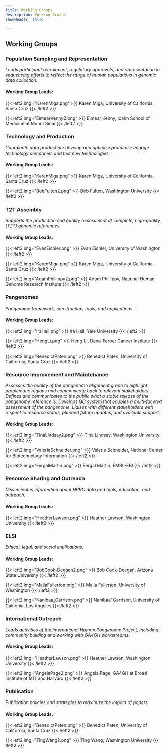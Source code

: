 ```yaml
---
title: Working Groups
description: Working Groups
showHeader: false

---
```


## Working Groups

### Population Sampling and Representation

*Leads participant recruitment, regulatory approvals, and representation in sequencing efforts to reflect the range of human populations in genomic data collection.*

#### Working Group Leads:

{{< left2 img="KarenMiga.png" >}}
Karen Miga, University of California, Santa Cruz
{{< /left2 >}}

{{< left2 img="EimearKenny2.png" >}}
Eimear Kenny, Icahn School of Medicine at Mount Sinai
{{< /left2 >}}

### Technology and Production

*Coordinate data production; develop and optimize protocols; engage technology companies and test new technologies.*

#### Working Group Leads:

{{< left2 img="KarenMiga.png" >}}
Karen Miga, University of California, Santa Cruz
{{< /left2 >}}

{{< left2 img="BobFulton2.png" >}}
Bob Fulton, Washington University
{{< /left2 >}}

### T2T Assembly

*Supports the production and quality assessment of complete, high-quality (T2T) genomic references.*

#### Working Group Leads:

{{< left2 img="EvanEichler.png" >}}
Evan Eichler, University of Washington 
{{< /left2 >}}

{{< left2 img="KarenMiga.png" >}}
Karen Miga, University of California, Santa Cruz
{{< /left2 >}}

{{< left2 img="AdamPhillippy2.png" >}}
Adam Phillippy, National Human Genome Research Institute
{{< /left2 >}}

### Pangenomes

*Pangenome framework, construction, tools, and applications.*

#### Working Group Leads:

{{< left2 img="IraHall.png" >}}
Ira Hall, Yale University 
{{< /left2 >}}

{{< left2 img="HengLi.png" >}}
Heng Li, Dana-Farber Cancer Institute
{{< /left2 >}}

{{< left2 img="BenedictPaten.png" >}}
Benedict Paten, University of California, Santa Cruz
{{< /left2 >}}

### Resource Improvement and Maintenance

*Assesses the quality of the pangenome alignment graph to highlight problematic regions and communicate back to relevant stakeholders. Defines and communicates to the public what a stable release of the pangenome reference is. Develops QC system that enables a multi-faceted assessment of the pangenome. Liaises with different stakeholders with respect to resource status, planned future updates, and available support.*

#### Working Group Leads:

{{< left2 img="TinaLindsay2.png" >}}
Tina Lindsay, Washington University
{{< /left2 >}}

{{< left2 img="ValerieSchneider.png" >}}
Valerie Schneider, National Center for Biotechnology Information
{{< /left2 >}}

{{< left2 img="FergalMartin.png" >}}
Fergal Martin, EMBL-EBI
{{< /left2 >}}

### Resource Sharing and Outreach

*Disseminates information about HPRC data and tools, education, and outreach.*

#### Working Group Leads:

{{< left2 img="HeatherLawson.png" >}}
Heather Lawson, Washington University
{{< /left2 >}}

### ELSI

*Ethical, legal, and social implications.*

#### Working Group Leads:

{{< left2 img="BobCook-Deegan2.png" >}}
Bob Cook-Deegan, Arizona State University
{{< /left2 >}}

{{< left2 img="MaliaFullerton.png" >}}
Malia Fullerton, University of Washington
{{< /left2 >}}

{{< left2 img="Nanibaa_Garrison.png" >}}
Nanibaa’ Garrison, University of Califonia, Los Angeles
{{< /left2 >}}

### International Outreach

*Leads activities of the International Human Pangenome Project, including community building and working with GA4GH workstreams.*

#### Working Group Leads:

{{< left2 img="HeatherLawson.png" >}}
Heather Lawson, Washington University
{{< /left2 >}}

{{< left2 img="AngelaPage2.png" >}}
Angela Page, GA4GH at Broad Institute of MIT and Harvard
{{< /left2 >}}

### Publication

*Publication policies and strategies to maximize the impact of papers.*

#### Working Group Leads:

{{< left2 img="BenedictPaten.png" >}}
Benedict Paten, University of California, Santa Cruz
{{< /left2 >}}

{{< left2 img="TingWang2.png" >}}
Ting Wang, Washington University
{{< /left2 >}}
